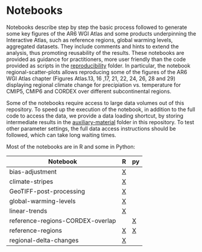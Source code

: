 # Notebooks

Notebooks describe step by step the basic process followed to generate some key figures of the AR6 WGI Atlas and some products underpinning the Interactive Atlas, such as reference regions, global warming levels, aggregated datasets. They include comments and hints to extend the analysis, thus promoting reusability of the results. These notebooks are provided as guidance for practitioners, more user friendly than the code provided as scripts in the [reproducibility](../reproducibility) folder. In particular, the notebook regional-scatter-plots allows reproducing some of the figures of the AR6 WGI Atlas chapter (Figures Atlas.13, 16 ,17, 21, 22, 24, 26, 28 and 29) displaying regional climate change for precipiation vs. temperature for CMIP5, CMIP6 and CORDEX over different subcontinental regions. 

Some of the notebooks require access to large data volumes out of this repository. To speed up the execution of the notebook, in addition to the full code to access the data, we provide a data loading shortcut, by storing intermediate results in the [auxiliary-material](auxiliary-material) folder in this repository. To test other parameter settings, the full data access instructions should be followed, which can take long waiting times.

Most of the notebooks are in R and some in Python:

Notebook | R | py
---------|---|-------
bias-adjustment         | [X](./bias-adjustment_R.ipynb) |
climate-stripes         | [X](./climate-stripes_R.ipynb) |
GeoTIFF-post-processing | [X](./GeoTIFF-post-processing_R.ipynb) |
global-warming-levels   | [X](./global-warming-levels_R.ipynb) |
linear-trends           | [X](./linear-trends_R.ipynb) |
reference-regions-CORDEX-overlap |  | [X](./reference-regions-CORDEX-overlap_Python.ipynb)
reference-regions       | [X](./reference-regions_R.ipynb) | [X](./reference-regions_Python.ipynb) 
regional-delta-changes  | [X](./regional-delta-changes_R.ipynb) |

